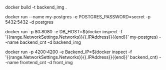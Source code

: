 docker build -t backend_img .

docker run --name my-postgres -e POSTGRES_PASSWORD=secret -p 5432:5432 -d postgres


docker run -p 80:8080  -e DB_HOST=$(docker inspect -f '{{range.NetworkSettings.Networks}}{{.IPAddress}}{{end}}' my-postgres) --name backend_cnt -d backend_img

docker run -p 4200:4200  -e Backend_IP=$(docker inspect -f '{{range.NetworkSettings.Networks}}{{.IPAddress}}{{end}}' backend_cnt) --name frontend_cnt -d front_img